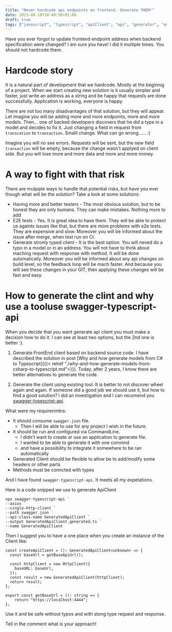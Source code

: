 ```yaml
---
title: "Never hardcode api endpoints on frontend. Generate THEM!"
date: 2023-08-10T10:40:58+01:00
draft: true
tags: ["javascript", "typescript", "apiClient", "api", "generator", "ongoing refactor", "code generator"]
---
```


Have you ever forgot to update frontend endpoint address when backend specification were changed? I am sure you have! I did it multiple times. You should not hardcode them. 

# Hardcode story
It is a natural part of development that we hardcode. Mostly at the beginnig of a project. When we start creating new solution is it usually simpler and faster, just write an address as a string and be happy that requests are done successfully. Application is working, everyone is happy.

There are not too many disadvantages of that solution, but they will appear. Let imagine you will be adding more and more endpoints, more and more models. Then... one of backed developers discovers that he did a type in a model and decides to fix it. Just changing a field in request from `transcation` to `transaction`. Smalll change. What can go wrong...... :)

Imagine you will no see errors. Requests will be sent, but the new field `transaction` will be empty, because the change wasn't applyed on client side. But you will lose more and more data and more and more money. 

# A way to fight with that risk
There are mulpiple ways to handle that potential risks, but have you ever though what will be the solution? Take a look at some solutions:

- Having more and better testers - The most obvious solution, but to be honest they are only humans. They can make mistakes.  Nothing more to add
- E2E tests - Yes. It is great idea to have them. They will be able to protect us againts issues like that, but there are more problems with e2e tests. They are expensive and slow. Moreover you will be informed about the issue after merge, when test run on CI.
- Generate stronly typed client - It is the best option. You will neved do a typo in a model or in an address. You will not have to think about maching request with response with method. It will be done automatically. Moreover you will be informed about any api changes on build level, so the feedback loop will be mach faster. And because you will see these changes in your GIT, then applying these changes will be fast and easy.

# How to generate the clint and why use a tooluse swagger-typescript-api 
When you decide that you want generate api client you must make a decision how to do it. I can see at least two options, but the 2nd one is better :).

1. Generate FrontEnd client based on backend source code. I have described the solution in post [Why and how generate models from C# to Typescript]({{< relref "./why-and-how-generate-models-from-csharp-to-typescript.md">}}). Today, after 2 years, I know there are better alternatives to generate the code. 
 
2. Generate the client using existing tool. It is better to not discover wheel again and again. If someone did a good job we should use it, but how to find a good solution?
I did an investigation and I can recomend you [swagger-typescript-api](https://github.com/acacode/swagger-typescript-api).

What were my requirenmtns:
- It should consume `swagger.json` file. 
  - Then I will be able to use for any project I wish in the future.
- It should be run and configured via CommandLine. 
  - I didn't want to create or use an application to generate file. 
  - I wanted to be able to generate it with one commnd
  - and have a possibility to integrate it somewhere to be ran automatically
- Generated Client should be flexible to allow be to add/modify some headers or other parts
- Methods must be conncted with types

And I have found `swagger-typescript-api`. It meets all my expetations.

Here is a code snipped we use to generate ApiClient 

```
npx swagger-typescript-api `
--axios `
--single-http-client `
--path swagger.json `
--api-class-name GeneratedApiClient `
--output GeneratedApiClient.generated.ts `
--name GeneratedApiClient 
```

Then I suggest you to have a one place when you create an instance of the Client like:
```
const createApiClient = (): GeneratedApiClient<unknown> => {
  const baseUrl = getBaseApiUrl();

  const httpClient = new HttpClient({
    baseURL: baseUrl,
  });
  const result = new GeneratedApiClient(httpClient);
  return result;
};

export const getBaseUrl = (): string => {
    return "https://localhost:4444";
};
```

Use it and be safe without typos and with stong type request and response.


Tell in the comment what is your approach!

